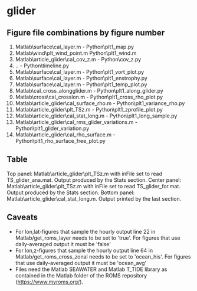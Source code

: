 # glider


## Figure file combinations by figure number

1. Matlab\surface\cal_layer.m - Python\plt1_map.py
2. Matlab\wind\plt_wind_point.m Python\plt1_wind.m
3. Matlab\article_glider\cal_cov_z.m - Python\cov_z.py
4. .. - Python\timeline.py
5. Matlab\surface\cal_layer.m  - Python\plt1_vort_plot.py
6. Matlab\surface\cal_layer.m - Python\plt1_enstrophy.py
7. Matlab\surface\cal_layer.m - Python\plt1_temp_plot.py
8. Matlab\cal_cross_alongglider.m - Python\plt1_along_glider.py
9. Matlab\cross\cal_crosslon.m - Python\plt1_cross_rho_plot.py
10. Matlab\article_glider\cal_surface_rho.m - Python\plt1_variance_rho.py
11. Matlab\article_glider\plt_TSz.m - Python\plt1_zprofile_plot.py
12. Matlab\article_glider\cal_stat_long.m - Python\plt1_long_sample.py
13. Matlab\article_glider\cal_rms_glider_variations.m - Python\plt1_glider_variation.py
14. Matlab\article_glider\cal_rho_surface.m - Python\plt1_rho_surface_free_plot.py

## Table

Top panel: Matlab\article_glider\plt_TSz.m with inFile set to read TS_glider_ana.mat. Output produced by the Stats section. 
Center panel: Matlab\article_glider\plt_TSz.m with inFile set to read TS_glider_for.mat. Output produced by the Stats section. 
Bottom panel: Matlab\article_glider\cal_stat_long.m. Output printed by the last section. 

## Caveats

- For lon,lat-figures that sample the hourly output line 22 in Matlab/get_roms_layer needs to be set to 'true'. 
For figures that use daily-averaged output it must be 'false'
- For lon,z-figures that sample the hourly output line 64 in Matlab/get_roms_cross_zonal needs to be set to 'ocean_his'. 
For figures that use daily-averaged output it must be 'ocean_avg'
- Files need the Matlab SEAWATER and Matlab T_TIDE library as contained in the Matlab folder of the ROMS repository (https://www.myroms.org/). 
